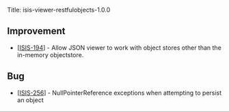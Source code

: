 Title: isis-viewer-restfulobjects-1.0.0
                               
<h2>        Improvement
</h2>
<ul>
<li>[<a href='https://issues.apache.org/jira/browse/ISIS-194'>ISIS-194</a>] -         Allow JSON viewer to work with object stores other than the in-memory objectstore.
</li>
</ul>
                          

<h2>        Bug
</h2>
<ul>
<li>[<a href='https://issues.apache.org/jira/browse/ISIS-256'>ISIS-256</a>] -         NullPointerReference exceptions when attempting to persist an object
</li>
</ul>
            
